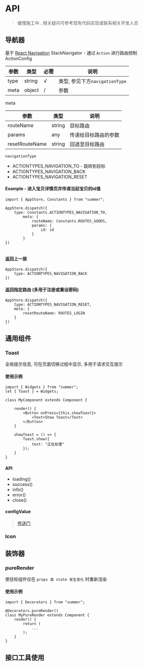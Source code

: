 # API
> 缓慢施工中...相关疑问可参考现有代码实现或联系相关开发人员

## 导航器
基于 [React Navigation](https://reactnavigation.org/docs/intro/)
StackNavigator - 通过 `Action` 进行路由控制
ActionConfig

| 参数 | 类型 | 必需 | 说明 |
| --- | --- | --- | --- |
|  type | string | √ | 类型, 参见下方`navigationType` |
|meta| object | / | 参数 |

meta

| 参数 | 类型 | 说明 |
| --- | --- | --- |
| routeName | string | 目标路由 |
| params | any | 传递给目标路由的参数 |
| resetRouteName | string | 回退至目标路由 |

`navigationType`

* ACTIONTYPES_NAVIGATION_TO - 跳转到目标
* ACTIONTYPES_NAVIGATION_BACK
* ACTIONTYPES_NAVIGATION_RESET

#### Example - 进入宝贝详情页并传递当前宝贝的id值

```
import { AppStore, Constants } from "summer";

AppStore.dispatch({
	type: Constants.ACTIONTYPES_NAVIGATION_TO,
		meta: {
			routeName: Constants.ROUTES_GOODS,
			params: {
				id: id
			}
		}
})
            
```

#### 返回上一层

```
AppStore.dispatch({
	type: ACTIONTYPES_NAVIGATION_BACK
})
```

#### 返回指定路由 (多用于注册或重设密码)

```
AppStore.dispatch({
	type: ACTIONTYPES_NAVIGATION_RESET,
	meta: {
		resetRouteName: ROUTES_LOGIN
	}
})
```


## 通用组件

### Toast

全局提示信息, 可在页面切换过程中显示, 多用于请求交互提示

#### 使用示例
```
import { Widgets } from "summer";
let { Toast } = Widgets;

class MyComponent extends Component {
	
	render() {
	 	<Button onPress={this.showToast}>
			<Text>Show Toast</Text>
		</Button>
	}
	
	showToast = () => {
		Toast.show({
			text: "正在处理"
		});
	}
}
```

#### API

* loading()
* success()
* info()
* error()
* close()

#### configValue
> [传送门](./../framework/components/ui/toast/index.tsx)


### Icon



## 装饰器

### pureRender

使目标组件仅在 `props 或 state 发生变化` 时重新渲染

#### 使用示例

```
import { Decorators } from "summer";

@Decorators.pureRender()
class MyPureRender extends Component {
	render() {
		return (
			...
		);
	}
}

```


## 接口工具使用



